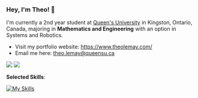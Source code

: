 ### Hey, I'm Theo! 👋

I'm currently a 2nd year student at [Queen's University](https://www.queensu.ca/) in Kingston, Ontario, Canada, majoring in **Mathematics and Engineering** with an option in Systems and Robotics.

- Visit my portfolio website: https://www.theolemay.com/
- Email me here: theo.lemay@queensu.ca

<!-- <picture>
<source 
  srcset="https://github-readme-stats.vercel.app/api?username=theol0403&show_icons=true&theme=dark&count_private=true"
  media="(prefers-color-scheme: dark)"
/>
<source
  srcset="https://github-readme-stats.vercel.app/api?username=theol0403&show_icons=true&count_private=true"
  media="(prefers-color-scheme: light), (prefers-color-scheme: no-preference)"
/>
<img src="https://github-readme-stats.vercel.app/api?username=theol0403&show_icons=true&count_private=true" />
</picture> -->
<picture>
<source 
  srcset="https://raw.githubusercontent.com/theol0403/github-stats/master/generated/overview.svg#gh-dark-mode-only"
  media="(prefers-color-scheme: dark)"
/>
<source
  srcset="https://raw.githubusercontent.com/theol0403/github-stats/master/generated/overview.svg#gh-light-mode-only"
  media="(prefers-color-scheme: light), (prefers-color-scheme: no-preference)"
/>
<img src="https://github-readme-stats.vercel.app/api?username=theol0403&show_icons=true&count_private=true" />
</picture>
<picture>
<source 
  srcset="https://raw.githubusercontent.com/theol0403/github-stats/master/generated/languages.svg#gh-dark-mode-only"
  media="(prefers-color-scheme: dark)"
/>
<source
  srcset="https://raw.githubusercontent.com/theol0403/github-stats/master/generated/languages.svg#gh-light-mode-only"
  media="(prefers-color-scheme: light), (prefers-color-scheme: no-preference)"
/>
<img src="https://github-readme-stats.vercel.app/api?username=theol0403&show_icons=true&count_private=true" />
</picture>

**Selected Skills**:

[![My Skills](https://skillicons.dev/icons?i=c,cpp,py,rust,git,github,flutter,dart,js,ts,latex,figma,neovim,emacs,vscode)]([https://skillicons.dev](https://github.com/theol0403/))
